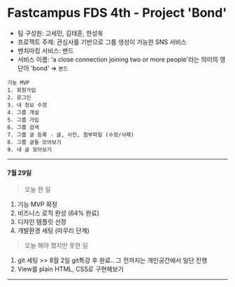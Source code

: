 # Fastcampus FDS 4th - Project 'Bond'  

- 팀 구성원: 고세민, 김태훈, 한성욱  
- 프로젝트 주제: 관심사를 기반으로 그룹 생성이 가능한 SNS 서비스 
- 벤치마킹 서비스: 밴드
- 서비스 이름: 'a close connection joining two or more people'라는 의미의 영단어 'bond' => `본드`

```
기능 MVP
1. 회원가입
2. 로그인
3. 내 정보 수정
4. 그룹 개설
5. 그룹 가입
6. 그룹 검색
7. 그룹 글 등록 - 글, 사진, 첨부파일 (수정/삭제)
8. 그룹 글들 모아보기
9. 내 글 모아보기
```
--------------------------------------------

#### 7월 29일
> 오늘 한 일
  1. 기능 MVP 확정    
  2. 비즈니스 로직 완성 (64% 완료)  
  3. 디자인 템플릿 선정  
  4. 개발환경 세팅 (마무리 단계)

> 오늘 해야 했지만 못한 일
  1. git 세팅 >> 8월 2일 git특강 후 완료.. 그 전까지는 개인공간에서 일단 진행
  2. View를 plain HTML, CSS로 구현해보기


-----------------------------------------


